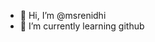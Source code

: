 - 👋 Hi, I’m @msrenidhi
- 🌱 I’m currently learning github

<!---
msrenidhi/msrenidhi is a ✨ special ✨ repository because its `README.md` (this file) appears on your GitHub profile.
You can click the Preview link to take a look at your changes.
--->
